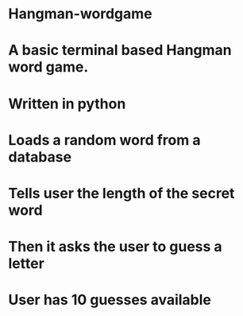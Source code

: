 Hangman-wordgame
================

# A basic terminal based Hangman word game.
# Written in python
# Loads a random word from a database
# Tells user the length of the secret word
# Then it asks the user to guess a letter
# User has 10 guesses available
